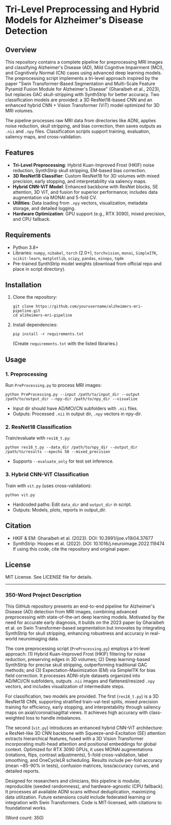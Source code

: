 # Tri-Level Preprocessing and Hybrid Models for Alzheimer's Disease Detection

## Overview
This repository contains a complete pipeline for preprocessing MRI images and classifying Alzheimer's Disease (AD), Mild Cognitive Impairment (MCI), and Cognitively Normal (CN) cases using advanced deep learning models. The preprocessing script implements a tri-level approach inspired by the paper "Swin Transformer-Based Segmentation and Multi-Scale Feature Pyramid Fusion Module for Alzheimer's Disease" (Gharaibeh et al., 2023), but replaces GAC skull-stripping with SynthStrip for better accuracy. Two classification models are provided: a 3D ResNet18-based CNN and an enhanced hybrid CNN + Vision Transformer (ViT) model optimized for 3D MRI volumes.

The pipeline processes raw MRI data from directories like ADNI, applies noise reduction, skull stripping, and bias correction, then saves outputs as `.nii` and `.npy` files. Classification scripts support training, evaluation, saliency maps, and cross-validation.

## Features
- **Tri-Level Preprocessing**: Hybrid Kuan-Improved Frost (HKIF) noise reduction, SynthStrip skull stripping, EM-based bias correction.
- **3D ResNet18 Classifier**: Custom ResNet18 for 3D volumes with mixed precision, early stopping, and interpretability via saliency maps.
- **Hybrid CNN-ViT Model**: Enhanced backbone with ResNet blocks, SE attention, 3D ViT, and fusion for superior performance; includes data augmentation via MONAI and 5-fold CV.
- **Utilities**: Data loading from `.npy` vectors, visualization, metadata storage, and detailed logging.
- **Hardware Optimization**: GPU support (e.g., RTX 3090), mixed precision, and CPU fallback.

## Requirements
- Python 3.8+
- Libraries: `numpy`, `nibabel`, `torch` (2.0+), `torchvision`, `monai`, `SimpleITK`, `scikit-learn`, `matplotlib`, `scipy`, `pandas`, `einops`, `tqdm`
- Pre-trained SynthStrip model weights (download from official repo and place in script directory).

## Installation
1. Clone the repository:
   ```
   git clone https://github.com/yourusername/alzheimers-mri-pipeline.git
   cd alzheimers-mri-pipeline
   ```
2. Install dependencies:
   ```
   pip install -r requirements.txt
   ```
   (Create `requirements.txt` with the listed libraries.)

## Usage
### 1. Preprocessing
Run `PreProcessing.py` to process MRI images:
```
python PreProcessing.py --input /path/to/input_dir --output /path/to/output_dir --npy-dir /path/to/npy_dir --visualize
```
- Input dir should have AD/MCI/CN subfolders with `.nii` files.
- Outputs: Processed `.nii` in output dir, `.npy` vectors in npy-dir.

### 2. ResNet18 Classification
Train/evaluate with `res18_t.py`:
```
python res18_t.py --data_dir /path/to/npy_dir --output_dir /path/to/results --epochs 50 --mixed_precision
```
- Supports `--evaluate_only` for test set inference.

### 3. Hybrid CNN-ViT Classification
Train with `vit.py` (uses cross-validation):
```
python vit.py
```
- Hardcoded paths: Edit `data_dir` and `output_dir` in script.
- Outputs: Models, plots, reports in output_dir.

## Citation
- HKIF & EM: Gharaibeh et al. (2023). DOI: 10.3991/ijoe.v19i04.37677
- SynthStrip: Hoopes et al. (2022). DOI: 10.1016/j.neuroimage.2022.119474
If using this code, cite the repository and original paper.

## License
MIT License. See LICENSE file for details.

---

### 350-Word Project Description
This GitHub repository presents an end-to-end pipeline for Alzheimer's Disease (AD) detection from MRI images, combining advanced preprocessing with state-of-the-art deep learning models. Motivated by the need for accurate early diagnosis, it builds on the 2023 paper by Gharaibeh et al. on Swin Transformer-based segmentation but innovates by integrating SynthStrip for skull stripping, enhancing robustness and accuracy in real-world neuroimaging data.

The core preprocessing script (`PreProcessing.py`) employs a tri-level approach: (1) Hybrid Kuan-Improved Frost (HKIF) filtering for noise reduction, preserving edges in 3D volumes; (2) Deep learning-based SynthStrip for precise skull stripping, outperforming traditional GAC methods; and (3) Expectation-Maximization (EM) via SimpleITK for bias field correction. It processes ADNI-style datasets organized into AD/MCI/CN subfolders, outputs `.nii` images and flattened/resized `.npy` vectors, and includes visualization of intermediate steps.

For classification, two models are provided. The first (`res18_t.py`) is a 3D ResNet18 CNN, supporting stratified train-val-test splits, mixed precision training for efficiency, early stopping, and interpretability through saliency maps on axial/coronal/sagittal views. It achieves high accuracy with class-weighted loss to handle imbalances.

The second (`vit.py`) introduces an enhanced hybrid CNN-ViT architecture: a ResNet-like 3D CNN backbone with Squeeze-and-Excitation (SE) attention extracts hierarchical features, fused with a 3D Vision Transformer incorporating multi-head attention and positional embeddings for global context. Optimized for RTX 3090 GPUs, it uses MONAI augmentations (rotations, flips, contrast adjustments), 5-fold cross-validation, label smoothing, and OneCycleLR scheduling. Results include per-fold accuracy (mean ~85-90% in tests), confusion matrices, loss/accuracy curves, and detailed reports.

Designed for researchers and clinicians, this pipeline is modular, reproducible (seeded randomness), and hardware-agnostic (CPU fallback). It processes all available ADNI scans without deduplication, maximizing data utilization. Future extensions could include federated learning or integration with Swin Transformers. Code is MIT-licensed, with citations to foundational works.

(Word count: 350)